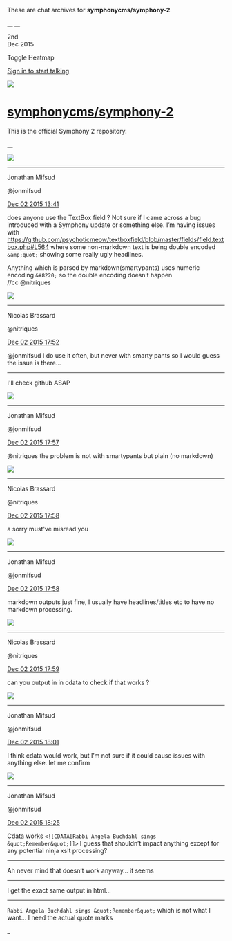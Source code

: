These are chat archives for **symphonycms/symphony-2**

[__](/symphonycms/symphony-2/archives/2015/12/03)
[__](/symphonycms/symphony-2/archives/2015/12/01)

2nd  
Dec 2015

Toggle Heatmap

[Sign in to start talking](/login?action=login&button=archive-login)

![](https://avatars-02.gitter.im/group/iv/3/57542c45c43b8c601977197e?s=48)

#  [symphonycms/symphony-2](/symphonycms/symphony-2)

This is the official Symphony 2 repository.

[ __ ](/orgs/symphonycms/rooms "More symphonycms rooms" )

![](https://avatars1.githubusercontent.com/u/859775?v=3&s=30)

__ __

Jonathan Mifsud

@jonmifsud

[Dec 02 2015
13:41](https://gitter.im/symphonycms/symphony-2?at=565ef4f265c2a5b027d74847 ""
)

does anyone use the TextBox field ? Not sure if I came across a bug introduced
with a Symphony update or something else. I’m having issues with
<https://github.com/psychoticmeow/textboxfield/blob/master/fields/field.textbox.php#L564>
where some non-markdown text is being double encoded `&amp;quot;` showing some
really ugly headlines.

Anything which is parsed by markdown(smartypants) uses numeric encoding
`&#8220;` so the double encoding doesn’t happen  
//cc @nitriques

![](https://avatars1.githubusercontent.com/u/771169?v=3&s=30)

__ __

Nicolas Brassard

@nitriques

[Dec 02 2015
17:52](https://gitter.im/symphonycms/symphony-2?at=565f2fd765c2a5b027d75505 ""
)

@jonmifsud I do use it often, but never with smarty pants so I would guess the
issue is there...

__ __

I'll check github ASAP

![](https://avatars1.githubusercontent.com/u/859775?v=3&s=30)

__ __

Jonathan Mifsud

@jonmifsud

[Dec 02 2015
17:57](https://gitter.im/symphonycms/symphony-2?at=565f312519eee17f78e29c83 ""
)

@nitriques the problem is not with smartypants but plain (no markdown)

![](https://avatars1.githubusercontent.com/u/771169?v=3&s=30)

__ __

Nicolas Brassard

@nitriques

[Dec 02 2015
17:58](https://gitter.im/symphonycms/symphony-2?at=565f313b480c6db205175233 ""
)

a sorry must've misread you

![](https://avatars1.githubusercontent.com/u/859775?v=3&s=30)

__ __

Jonathan Mifsud

@jonmifsud

[Dec 02 2015
17:58](https://gitter.im/symphonycms/symphony-2?at=565f315022df37d14f938c16 ""
)

markdown outputs just fine, I usually have headlines/titles etc to have no
markdown processing.

![](https://avatars1.githubusercontent.com/u/771169?v=3&s=30)

__ __

Nicolas Brassard

@nitriques

[Dec 02 2015
17:59](https://gitter.im/symphonycms/symphony-2?at=565f318a2488cc807874b092 ""
)

can you output in in cdata to check if that works ?

![](https://avatars1.githubusercontent.com/u/859775?v=3&s=30)

__ __

Jonathan Mifsud

@jonmifsud

[Dec 02 2015
18:01](https://gitter.im/symphonycms/symphony-2?at=565f31eb480c6db205175251 ""
)

I think cdata would work, but I’m not sure if it could cause issues with
anything else. let me confirm

![](https://avatars1.githubusercontent.com/u/859775?v=3&s=30)

__ __

Jonathan Mifsud

@jonmifsud

[Dec 02 2015
18:25](https://gitter.im/symphonycms/symphony-2?at=565f37b522df37d14f938d56 ""
)

Cdata works `<![CDATA[Rabbi Angela Buchdahl sings &quot;Remember&quot;]]>` I
guess that shouldn’t impact anything except for any potential ninja xslt
processing?

__ __

Ah never mind that doesn’t work anyway… it seems

__ __

I get the exact same output in html...

__ __

`Rabbi Angela Buchdahl sings &quot;Remember&quot;` which is not what I want… I
need the actual quote marks

_

